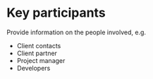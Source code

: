 # Key participants

Provide information on the people involved, e.g. 
- Client contacts
- Client partner
- Project manager
- Developers
